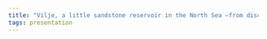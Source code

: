 ```yaml
---
title: "Vilje, a little sandstone reservoir in the North Sea –from discovery to well planning"
tags: presentation 
---
```

